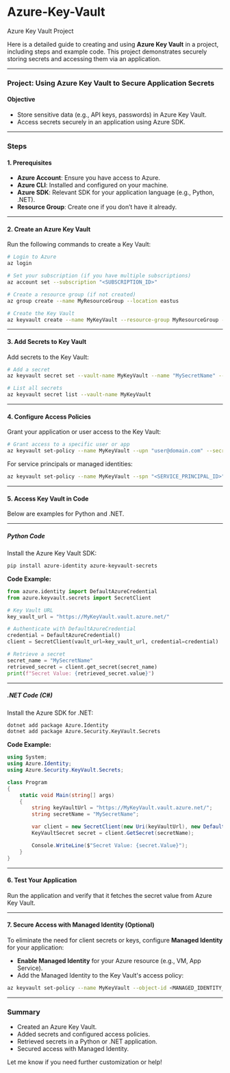 # Azure-Key-Vault
Azure Key Vault Project

Here is a detailed guide to creating and using **Azure Key Vault** in a project, including steps and example code. This project demonstrates securely storing secrets and accessing them via an application.

---

### **Project: Using Azure Key Vault to Secure Application Secrets**

#### **Objective**
- Store sensitive data (e.g., API keys, passwords) in Azure Key Vault.
- Access secrets securely in an application using Azure SDK.

---

### **Steps**

#### **1. Prerequisites**
- **Azure Account**: Ensure you have access to Azure.
- **Azure CLI**: Installed and configured on your machine.
- **Azure SDK**: Relevant SDK for your application language (e.g., Python, .NET).
- **Resource Group**: Create one if you don’t have it already.

---

#### **2. Create an Azure Key Vault**

Run the following commands to create a Key Vault:

```bash
# Login to Azure
az login

# Set your subscription (if you have multiple subscriptions)
az account set --subscription "<SUBSCRIPTION_ID>"

# Create a resource group (if not created)
az group create --name MyResourceGroup --location eastus

# Create the Key Vault
az keyvault create --name MyKeyVault --resource-group MyResourceGroup --location eastus
```

---

#### **3. Add Secrets to Key Vault**

Add secrets to the Key Vault:

```bash
# Add a secret
az keyvault secret set --vault-name MyKeyVault --name "MySecretName" --value "MySecretValue"

# List all secrets
az keyvault secret list --vault-name MyKeyVault
```

---

#### **4. Configure Access Policies**

Grant your application or user access to the Key Vault:

```bash
# Grant access to a specific user or app
az keyvault set-policy --name MyKeyVault --upn "user@domain.com" --secret-permissions get list
```

For service principals or managed identities:

```bash
az keyvault set-policy --name MyKeyVault --spn "<SERVICE_PRINCIPAL_ID>" --secret-permissions get list
```

---

#### **5. Access Key Vault in Code**

Below are examples for Python and .NET.

---

##### **Python Code**

Install the Azure Key Vault SDK:

```bash
pip install azure-identity azure-keyvault-secrets
```

**Code Example:**

```python
from azure.identity import DefaultAzureCredential
from azure.keyvault.secrets import SecretClient

# Key Vault URL
key_vault_url = "https://MyKeyVault.vault.azure.net/"

# Authenticate with DefaultAzureCredential
credential = DefaultAzureCredential()
client = SecretClient(vault_url=key_vault_url, credential=credential)

# Retrieve a secret
secret_name = "MySecretName"
retrieved_secret = client.get_secret(secret_name)
print(f"Secret Value: {retrieved_secret.value}")
```

---

##### **.NET Code (C#)**

Install the Azure SDK for .NET:

```bash
dotnet add package Azure.Identity
dotnet add package Azure.Security.KeyVault.Secrets
```

**Code Example:**

```csharp
using System;
using Azure.Identity;
using Azure.Security.KeyVault.Secrets;

class Program
{
    static void Main(string[] args)
    {
        string keyVaultUrl = "https://MyKeyVault.vault.azure.net/";
        string secretName = "MySecretName";

        var client = new SecretClient(new Uri(keyVaultUrl), new DefaultAzureCredential());
        KeyVaultSecret secret = client.GetSecret(secretName);

        Console.WriteLine($"Secret Value: {secret.Value}");
    }
}
```

---

#### **6. Test Your Application**

Run the application and verify that it fetches the secret value from Azure Key Vault.

---

#### **7. Secure Access with Managed Identity (Optional)**

To eliminate the need for client secrets or keys, configure **Managed Identity** for your application:

- **Enable Managed Identity** for your Azure resource (e.g., VM, App Service).
- Add the Managed Identity to the Key Vault's access policy:

```bash
az keyvault set-policy --name MyKeyVault --object-id <MANAGED_IDENTITY_OBJECT_ID> --secret-permissions get list
```

---

### **Summary**
- Created an Azure Key Vault.
- Added secrets and configured access policies.
- Retrieved secrets in a Python or .NET application.
- Secured access with Managed Identity.

Let me know if you need further customization or help!
